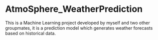 # AtmoSphere_WeatherPrediction
This is a Machine Learning project developed by myself and two other groupmates, it is a prediction model which generates weather forecasts based on historical data. 
